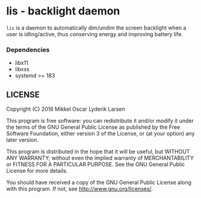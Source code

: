 # lis - backlight daemon

`lis` is a daemon to automatically dim/undim the screen backlight when a user
is idling/active, thus conserving energy and improving battery life.

### Dependencies

* libx11
* libxss
* systemd >= 183

## LICENSE

Copyright (C) 2016  Mikkel Oscar Lyderik Larsen

This program is free software: you can redistribute it and/or modify
it under the terms of the GNU General Public License as published by
the Free Software Foundation, either version 3 of the License, or
(at your option) any later version.

This program is distributed in the hope that it will be useful,
but WITHOUT ANY WARRANTY; without even the implied warranty of
MERCHANTABILITY or FITNESS FOR A PARTICULAR PURPOSE.  See the
GNU General Public License for more details.

You should have received a copy of the GNU General Public License
along with this program.  If not, see <http://www.gnu.org/licenses/>.
